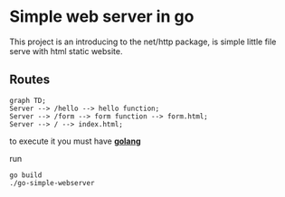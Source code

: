 # Simple web server in go

This project is an introducing to the net/http package, is simple little file serve with html static website.

## Routes

```mermaid
graph TD;
Server --> /hello --> hello function;
Server --> /form --> form function --> form.html;
Server --> / --> index.html;
```

to execute it you must have [**golang**](https://golang.org/)

run

```
go build
./go-simple-webserver
```
